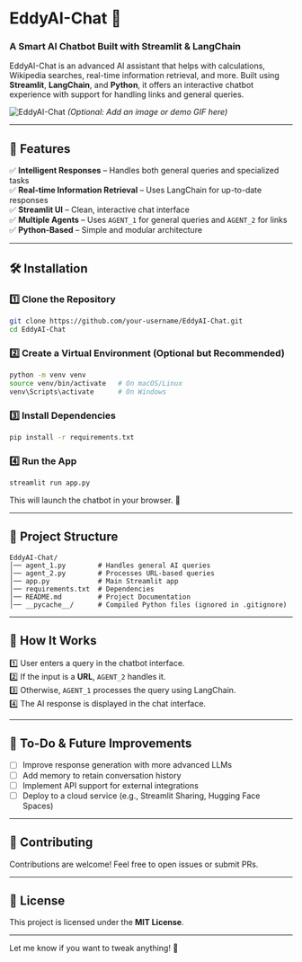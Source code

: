 # **EddyAI-Chat 🤖**  
### **A Smart AI Chatbot Built with Streamlit & LangChain**  

EddyAI-Chat is an advanced AI assistant that helps with calculations, Wikipedia searches, real-time information retrieval, and more. Built using **Streamlit**, **LangChain**, and **Python**, it offers an interactive chatbot experience with support for handling links and general queries.  

![EddyAI-Chat](https://user-images.githubusercontent.com/your-image.png) *(Optional: Add an image or demo GIF here)*  

---

## 🚀 **Features**  
✅ **Intelligent Responses** – Handles both general queries and specialized tasks  
✅ **Real-time Information Retrieval** – Uses LangChain for up-to-date responses  
✅ **Streamlit UI** – Clean, interactive chat interface  
✅ **Multiple Agents** – Uses `AGENT_1` for general queries and `AGENT_2` for links  
✅ **Python-Based** – Simple and modular architecture  

---

## 🛠️ **Installation**  

### 1️⃣ **Clone the Repository**  
```sh
git clone https://github.com/your-username/EddyAI-Chat.git
cd EddyAI-Chat
```

### 2️⃣ **Create a Virtual Environment (Optional but Recommended)**  
```sh
python -m venv venv
source venv/bin/activate   # On macOS/Linux
venv\Scripts\activate      # On Windows
```

### 3️⃣ **Install Dependencies**  
```sh
pip install -r requirements.txt
```

### 4️⃣ **Run the App**  
```sh
streamlit run app.py
```
This will launch the chatbot in your browser. 🚀  

---

## 📂 **Project Structure**  
```
EddyAI-Chat/
│── agent_1.py        # Handles general AI queries
│── agent_2.py        # Processes URL-based queries
│── app.py            # Main Streamlit app
│── requirements.txt  # Dependencies
│── README.md         # Project Documentation
│── __pycache__/      # Compiled Python files (ignored in .gitignore)
```

---

## 🤖 **How It Works**  

1️⃣ User enters a query in the chatbot interface.  
2️⃣ If the input is a **URL**, `AGENT_2` handles it.  
3️⃣ Otherwise, `AGENT_1` processes the query using LangChain.  
4️⃣ The AI response is displayed in the chat interface.  

---

## 📌 **To-Do & Future Improvements**  
- [ ] Improve response generation with more advanced LLMs  
- [ ] Add memory to retain conversation history  
- [ ] Implement API support for external integrations  
- [ ] Deploy to a cloud service (e.g., Streamlit Sharing, Hugging Face Spaces)  

---

## 🤝 **Contributing**  
Contributions are welcome! Feel free to open issues or submit PRs.  

---

## 📜 **License**  
This project is licensed under the **MIT License**.  

---

Let me know if you want to tweak anything! 🚀
